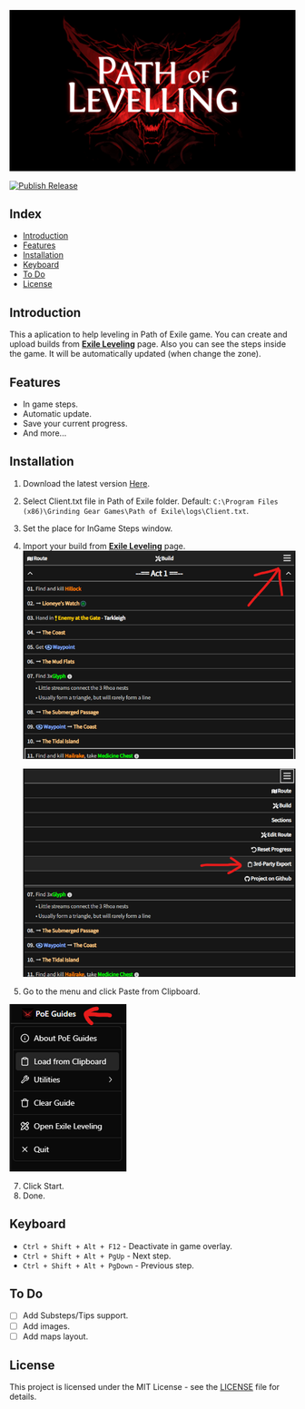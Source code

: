 ![alt text](/.github/images/banner.png)

[![Publish Release](https://github.com/Kazte/path-of-levelling/actions/workflows/main.yml/badge.svg)](https://github.com/Kazte/path-of-levelling/actions/workflows/main.yml)

<h2>Index</h2>

- [Introduction](#introduction)
- [Features](#features)
- [Installation](#installation)
- [Keyboard](#keyboard)
- [To Do](#to-do)
- [License](#license)

## Introduction

This a aplication to help leveling in Path of Exile game. You can create and upload builds from **[Exile Leveling](https://heartofphos.github.io/exile-leveling/)** page. Also you can see the steps inside the game. It will be automatically updated (when change the zone).

## Features

- In game steps.
- Automatic update.
- Save your current progress.
- And more...

## Installation

1. Download the latest version [Here](https://github.com/Kazte/path-of-levelling/releases).
2. Select Client.txt file in Path of Exile folder. Default: `C:\Program Files (x86)\Grinding Gear Games\Path of Exile\logs\Client.txt`.
3. Set the place for InGame Steps window.
4. Import your build from **[Exile Leveling](https://heartofphos.github.io/exile-leveling/)** page.
   ![Guide_01](/.github/images/image.png)

   ![Guide_02](/.github/images/image-1.png)

5. Go to the menu and click Paste from Clipboard.

![Guide_03](/.github/images/image-2.png)

7. Click Start.
8. Done.

## Keyboard

- `Ctrl + Shift + Alt + F12` - Deactivate in game overlay.
- `Ctrl + Shift + Alt + PgUp` - Next step.
- `Ctrl + Shift + Alt + PgDown` - Previous step.

## To Do

- [ ] Add Substeps/Tips support.
- [ ] Add images.
- [ ] Add maps layout.

## License

This project is licensed under the MIT License - see the [LICENSE](LICENSE) file for details.
